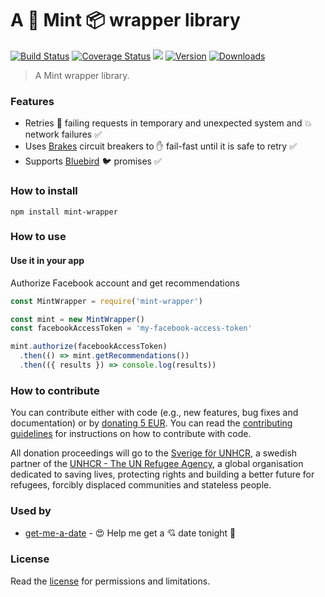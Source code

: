 # A :revolving_hearts: Mint :package: wrapper library

[![Build Status](https://travis-ci.org/hfreire/mint-wrapper.svg?branch=master)](https://travis-ci.org/hfreire/mint-wrapper)
[![Coverage Status](https://coveralls.io/repos/github/hfreire/mint-wrapper/badge.svg?branch=master)](https://coveralls.io/github/hfreire/mint-wrapper?branch=master)
[![](https://img.shields.io/github/release/hfreire/mint-wrapper.svg)](https://github.com/hfreire/mint-wrapper/releases)
[![Version](https://img.shields.io/npm/v/mint-wrapper.svg)](https://www.npmjs.com/package/mint-wrapper)
[![Downloads](https://img.shields.io/npm/dt/mint-wrapper.svg)](https://www.npmjs.com/package/mint-wrapper) 

> A Mint wrapper library.

### Features
* Retries :shit: failing requests in temporary and unexpected system and :boom: network failures :white_check_mark:
* Uses [Brakes](https://github.com/awolden/brakes) circuit breakers to :hand: fail-fast until it is safe to retry :white_check_mark: 
* Supports [Bluebird](https://github.com/petkaantonov/bluebird) :bird: promises :white_check_mark:

### How to install
```
npm install mint-wrapper
```

### How to use

#### Use it in your app
Authorize Facebook account and get recommendations
```javascript
const MintWrapper = require('mint-wrapper')

const mint = new MintWrapper()
const facebookAccessToken = 'my-facebook-access-token'

mint.authorize(facebookAccessToken)
  .then(() => mint.getRecommendations())
  .then(({ results }) => console.log(results))
```

### How to contribute
You can contribute either with code (e.g., new features, bug fixes and documentation) or by [donating 5 EUR](https://paypal.me/hfreire/5). You can read the [contributing guidelines](CONTRIBUTING.md) for instructions on how to contribute with code. 

All donation proceedings will go to the [Sverige för UNHCR](https://sverigeforunhcr.se), a swedish partner of the [UNHCR - The UN Refugee Agency](http://www.unhcr.org), a global organisation dedicated to saving lives, protecting rights and building a better future for refugees, forcibly displaced communities and stateless people.

### Used by
* [get-me-a-date](https://github.com/hfreire/get-me-a-date) - :heart_eyes: Help me get a :cupid: date tonight :first_quarter_moon_with_face:

### License
Read the [license](./LICENSE.md) for permissions and limitations.
